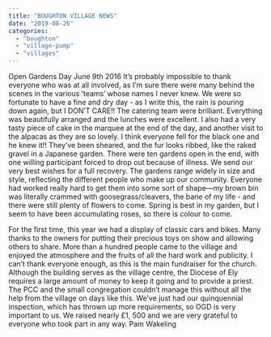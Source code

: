 ```yaml
---
title: "BOUGHTON VILLAGE NEWS"
date: "2019-08-26"
categories: 
  - "boughton"
  - "village-pump"
  - "villages"
---
```


Open Gardens Day June 9th 2016 It’s probably impossible to thank everyone who was at all involved, as I’m sure there were many behind the scenes in the various ‘teams’ whose names I never knew. We were so fortunate to have a fine and dry day - as I write this, the rain is pouring down again, but I DON’T CARE!! The catering team were brilliant. Everything was beautifully arranged and the lunches were excellent. I also had a very tasty piece of cake in the marquee at the end of the day, and another visit to the alpacas as they are so lovely. I think everyone fell for the black one and he knew it!! They’ve been sheared, and the fur looks ribbed, like the raked gravel in a Japanese garden. There were ten gardens open in the end, with one willing participant forced to drop out because of illness. We send our very best wishes for a full recovery. The gardens range widely in size and style, reflecting the different people who make up our community. Everyone had worked really hard to get them into some sort of shape—my brown bin was literally crammed with goosegrass/cleavers, the bane of my life - and there were still plenty of flowers to come. Spring is best in my garden, but I seem to have been accumulating roses, so there is colour to come.

For the first time, this year we had a display of classic cars and bikes. Many thanks to the owners for putting their precious toys on show and allowing others to share. More than a hundred people came to the village and enjoyed the atmosphere and the fruits of all the hard work and publicity. I can’t thank everyone enough, as this is the main fundraiser for the church. Although the building serves as the village centre, the Diocese of Ely requires a large amount of money to keep it going and to provide a priest. The PCC and the small congregation couldn’t manage this without all the help from the village on days like this. We’ve just had our quinquennial inspection, which has thrown up more requirements, so OGD is very important to us. We raised nearly £1, 500 and we are very grateful to everyone who took part in any way. Pam Wakeling
